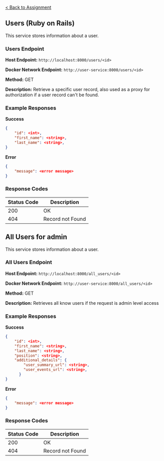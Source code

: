 [< Back to Assignment](../README.md)

## Users (Ruby on Rails)
This service stores information about a user.

### Users Endpoint

**Host Endpoint:** `http://localhost:8000/users/<id>`

**Docker Network Endpoint:** `http://user-service:8000/users/<id>`

**Method:** GET

**Description:** Retrieve a specific user record, also used as a proxy for authorization if a user record can't be found.

### Example Responses

**Success**
```json
{
    "id": <int>,
    "first_name": <string>,
    "last_name": <string>,
}
```

**Error**
```json
{
    "message": <error message>
}
```

### Response Codes

| Status Code | Description      |
| ----------- | ---------------- |
| 200         | OK               |
| 404         | Record not Found |



## All Users for admin
This service stores information about a user.

### All Users Endpoint

**Host Endpoint:** `http://localhost:8000/all_users/<id>`

**Docker Network Endpoint:** `http://user-service:8000/all_users/<id>`

**Method:** GET

**Description:** Retrieves all know users if the request is admin level access

### Example Responses

**Success**
```json
{
    "id": <int>,
    "first_name": <string>,
    "last_name": <string>,
    "position": <string>,
    "additional_details": {
        "user_summary_url": <string>,
        "user_events_url": <string>,
      }
}
```

**Error**
```json
{
    "message": <error message>
}
```

### Response Codes

| Status Code | Description      |
| ----------- | ---------------- |
| 200         | OK               |
| 404         | Record not Found |
